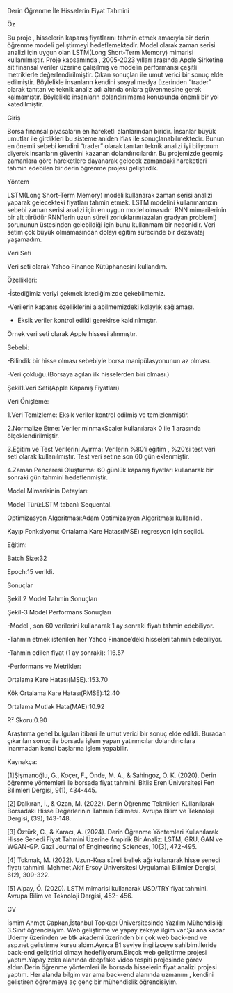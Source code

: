 Derin Öğrenme İle Hisselerin Fiyat Tahmini 

Öz 

Bu proje , hisselerin kapanış fiyatlarını tahmin etmek amacıyla bir derin öğrenme modeli geliştirmeyi hedeflemektedir. Model olarak zaman serisi analizi için  uygun olan LSTM(Long Short-Term Memory) mimarisi kullanılmıştır. Proje kapsamında , 2005-2023 yılları arasında Apple Şirketine ait finansal veriler üzerine çalışılmış ve modelin performansı çeşitli  metriklerle değerlendirilmiştir. Çıkan sonuçları ile umut verici bir sonuç elde edilmiştir. Böylelikle insanların kendini sosyal medya üzerinden “trader” olarak tanıtan ve teknik analiz adı altında onlara güvenmesine gerek kalmamıştır. Böylelikle insanların dolandırılmama konusunda önemli bir yol katedilmiştir.  

Giriş 

Borsa finansal piyasaların en hareketli alanlarından biridir. İnsanlar büyük umutlar ile girdikleri bu sisteme aniden iflas ile sonuçlanabilmektedir. Bunun en önemli sebebi kendini “trader” olarak tanıtan teknik analizi iyi biliyorum diyerek insanların güvenini kazanan dolandırıcılardır. Bu projemizde geçmiş zamanlara göre hareketlere dayanarak gelecek zamandaki hareketleri tahmin edebilen bir derin öğrenme projesi geliştirdik. 

Yöntem  

LSTM(Long Short-Term Memory) modeli kullanarak zaman serisi analizi yaparak gelecekteki fiyatları tahmin etmek. LSTM modelini kullanmamızın sebebi zaman serisi analizi için en uygun model olmasıdır. RNN mimarilerinin bir alt türüdür RNN’lerin uzun süreli zorluklarını(azalan gradyan problemi) sorununun üstesinden gelebildiği için bunu kullanmam bir nedenidir. Veri setim çok büyük olmamasından dolayı eğitim sürecinde bir dezavataj yaşamadım. 

Veri Seti 

Veri seti olarak Yahoo Finance Kütüphanesini kullandım.  

Özellikleri: 

-İstediğimiz veriyi çekmek istediğimizde çekebilmemiz. 

-Verilerin kapanış özelliklerini alabilmemizdeki kolaylık sağlaması. 

- Eksik veriler kontrol edildi gerekirse kaldırılmıştır. 

Örnek veri seti olarak Apple hissesi alınmıştır.  

Sebebi: 

-Bilindik bir hisse olması sebebiyle borsa manipülasyonunun az olması. 

-Veri çokluğu.(Borsaya açılan ilk hisselerden biri olması.) 

 

 

Şekil1.Veri Seti(Apple Kapanış Fiyatları) 

	 

Veri Önişleme: 

1.Veri Temizleme: Eksik veriler kontrol edilmiş ve temizlenmiştir. 

2.Normalize Etme: Veriler minmaxScaler kullanılarak 0 ile 1 arasında ölçeklendirilmiştir. 

3.Eğitim ve Test Verilerini Ayırma: Verilerin %80’i eğitim , %20’si test veri seti olarak kullanılmıştır. Test veri setine son 60 gün eklenmiştir. 

4.Zaman Penceresi Oluşturma: 60 günlük kapanış fiyatları kullanarak bir sonraki gün tahmini hedeflenmiştir. 

 

Model Mimarisinin Detayları: 

Model Türü:LSTM tabanlı Sequental. 

Optimizasyon Algoritması:Adam Optimizasyon Algoritması kullanıldı. 

Kayıp Fonksiyonu: Ortalama Kare Hatası(MSE) regresyon için seçildi. 

Eğitim: 

Batch Size:32  

Epoch:15  verildi. 

 

 

 

Sonuçlar  

				 

Şekil.2 Model Tahmin Sonuçları 

 

Şekil-3 Model Performans Sonuçları 

 

-Model , son 60 verilerini kullanarak 1 ay sonraki fiyatı tahmin edebiliyor. 

-Tahmin etmek istenilen her Yahoo Finance’deki hisseleri tahmin edebiliyor. 

-Tahmin edilen fiyat (1 ay sonraki): 116.57 

 -Performans ve Metrikler: 

Ortalama Kare Hatası(MSE).:153.70 	 

Kök Ortalama Kare Hatası(RMSE):12.40 

Ortalama Mutlak Hata(MAE):10.92 

R² Skoru:0.90 

 

Araştırma genel bulguları itibari ile umut verici bir sonuç elde edildi. Buradan çıkarılan sonuç ile borsada işlem yapan yatırımcılar dolandırıcılara inanmadan kendi başlarına işlem yapabilir. 

Kaynakça: 

[1]Şişmanoğlu, G., Koçer, F., Önde, M. A., & Sahingoz, O. K. (2020). Derin öğrenme yöntemleri ile borsada fiyat tahmini. Bitlis Eren Üniversitesi Fen Bilimleri Dergisi, 9(1), 434-445. 

[2] Dalkıran, İ., & Ozan, M. (2022). Derin Öğrenme Teknikleri Kullanılarak Borsadaki Hisse Değerlerinin Tahmin Edilmesi. Avrupa Bilim ve Teknoloji Dergisi, (39), 143-148. 

[3] Öztürk, C., & Karacı, A. (2024). Derin Öğrenme Yöntemleri Kullanılarak Hisse Senedi Fiyat Tahmini Üzerine Ampirik Bir Analiz: LSTM, GRU, GAN ve WGAN-GP. Gazi Journal of Engineering Sciences, 10(3), 472-495. 

[4] Tokmak, M. (2022). Uzun-Kısa süreli bellek ağı kullanarak hisse senedi fiyatı tahmini. Mehmet Akif Ersoy Üniversitesi Uygulamalı Bilimler Dergisi, 6(2), 309-322. 

[5] Alpay, Ö. (2020). LSTM mimarisi kullanarak USD/TRY fiyat tahmini. Avrupa Bilim ve Teknoloji Dergisi, 452- 456. 

 

CV 

İsmim Ahmet Çapkan,İstanbul Topkapı Üniversitesinde Yazılım Mühendisliği 3.Sınıf öğrencisiyim. Web geliştirme ve yapay zekaya ilgim var.Şu ana kadar Udemy üzerinden ve btk akademi üzerinden bir çok web back-end ve asp.net geliştirme kursu aldım.Ayrıca B1 seviye ingilizceye sahibim.İleride back-end geliştirici olmayı hedefliyorum.Birçok web geliştirme projesi yaptım.Yapay zeka alanında deepfake video tespiti projesinde görev aldım.Derin öğrenme yöntemleri ile borsada hisselerin fiyat analizi projesi yaptım. Her alanda bilgim var ama back-end alanında uzmanım ,  kendini geliştiren öğrenmeye aç genç bir mühendislik öğrencisiyim. 

 
